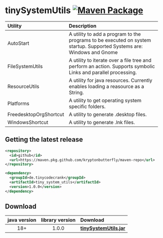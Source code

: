# tinySystemUtils [![Maven Package](https://github.com/kryptonbutterfly/tinySystemUtils/actions/workflows/maven-publish.yml/badge.svg)](https://github.com/kryptonbutterfly/tinySystemUtils/actions/workflows/maven-publish.yml)

Utility                | Description
:--------------------- | :----------
AutoStart              | A utility to add a program to the programs to be executed on system startup. Supported Systems are: Windows and Gnome
FileSystemUtils        | A utility to iterate over a file tree and perform an action. Supports symbolic Links and parallel processing.
ResourceUtils          | A utility for java resources. Currently enables loading a reasource as a String.
Platforms              | A utility to get operating system specific folders.
FreedesktopOrgShortcut | A utility to generate .desktop files.
WindowsShortcut        | A utility to generate .lnk files.

## Getting the latest release

```xml
<repository>
  <id>github</id>
  <url>https://maven.pkg.github.com/kryptonbutterfly/maven-repo</url>
</repository>
```

```xml
<dependency>
  <groupId>de.tinycodecrank</groupId>
  <artifactId>tiny_system_utils</artifactId>
  <version>1.0.0</version>
</dependency>
```

## Download

java version | library version | Download
:----------: | :-------------: | :-------
18+          | 1.0.0           | [**tinySystemUtils.jar**](https://github.com/kryptonbutterfly/tinySystemUtils/releases/download/1.0.0/tinySystemUtils.jar)

